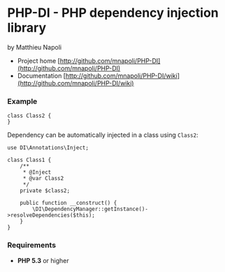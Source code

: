 # PHP-DI - PHP dependency injection library
by Matthieu Napoli

* Project home [http://github.com/mnapoli/PHP-DI](http://github.com/mnapoli/PHP-DI)
* Documentation [http://github.com/mnapoli/PHP-DI/wiki](http://github.com/mnapoli/PHP-DI/wiki)

### Example

    class Class2 {
    }

Dependency can be automatically injected in a class using `Class2`:

    use DI\Annotations\Inject;

    class Class1 {
        /**
         * @Inject
         * @var Class2
         */
        private $class2;

        public function __construct() {
            \DI\DependencyManager::getInstance()->resolveDependencies($this);
        }
    }

### Requirements

* __PHP 5.3__ or higher